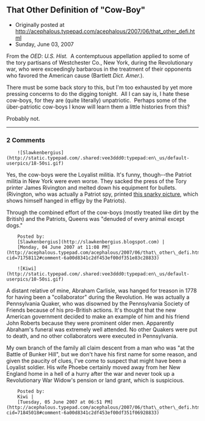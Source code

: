## That Other Definition of "Cow-Boy"

 * Originally posted at http://acephalous.typepad.com/acephalous/2007/06/that_other_defi.html
 * Sunday, June 03, 2007



From the _OED_:
_U.S._ _Hist._  A contemptuous appellation applied to some of the tory 
partisans of Westchester Co., New York, during the Revolutionary war, who were 
exceedingly barbarous in the treatment of their opponents who favored the 
American cause (Bartlett _Dict. Amer._).

There must be some back story to this, but I'm too exhausted by yet more pressing concerns to do the digging tonight.  All I can say is, I hate these cow-boys, for they are (quite literally) unpatriotic.  Perhaps some of the über-patriotic cow-boys I know will learn them a little histories from this?

Probably not.

		

* * *

### 2 Comments 

		

                
[]()

	

		![Slawkenbergius](http://static.typepad.com/.shared:vee3ddd0:typepad:en\_us/default-userpics/18-50si.gif)
	

	

		

Yes, the cow-boys were the Loyalist militia. It's funny, though--the Patriot militia in New York were even worse. They sacked the press of the Tory printer James Rivington and melted down his equipment for bullets. (Rivington, who was actually a Patriot spy, printed [this snarky picture](http://www.assumption.edu/ahc/1770s/graphics/rivefpicsm.jpg), which shows himself hanged in effigy by the Patriots).  

Through the combined effort of the cow-boys (mostly treated like dirt by the British) and the Patriots, Queens was "denuded of every animal except dogs."

	

		Posted by:
		[Slawkenbergius](http://slawkenbergius.blogspot.com) |
		[Monday, 04 June 2007 at 11:08 PM](http://acephalous.typepad.com/acephalous/2007/06/that\_other\_defi.html?cid=71758112#comment-6a00d8341c2df453ef00df351e83c28833)

[]()

	

		![Kiwi](http://static.typepad.com/.shared:vee3ddd0:typepad:en\_us/default-userpics/10-50si.gif)
	

	

		

A distant relative of mine, Abraham Carlisle, was hanged for treason in 1778 for having been a "collaborator" during the Revolution.  He was actually a  Pennsylvania Quaker, who was disowned by the Pennsylvania Society of Friends because of his pro-British actions. It's thought that the new American government decided to make an example of him and his friend John Roberts because they were prominent older men.  Apparently Abraham's funeral was extremely well attended.  No other Quakers were put to death, and no other collaborators were executed in Pennsylvania.  

My own branch of the family all claim descent from a man who was "at the Battle of Bunker Hill", but we don't have his first name for some reason, and given the paucity of clues, I've come to suspect that might have been a Loyalist soldier.  His wife Phoebe certainly moved away from her New England home in a hell of a hurry after the war and never took up a Revolutionary War Widow's pension or land grant, which is suspicious.  

	

		Posted by:
		Kiwi |
		[Tuesday, 05 June 2007 at 06:51 PM](http://acephalous.typepad.com/acephalous/2007/06/that\_other\_defi.html?cid=71845018#comment-6a00d8341c2df453ef00df351f06928833)

		

        